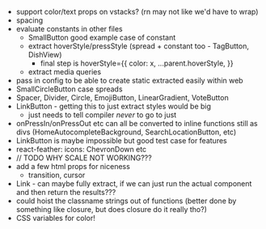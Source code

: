 - support color/text props on vstacks? (rn may not like we'd have to wrap)
- spacing
- evaluate constants in other files
  - SmallButton good example case of constant
  - extract hoverStyle/pressStyle (spread + constant too - TagButton, DishView)
    - final step is hoverStyle={{ color: x, ...parent.hoverStyle, }}
  - extract media queries
- pass in config to be able to create static extracted easily within web
- SmallCircleButton case spreads
- Spacer, Divider, Circle, EmojiButton, LinearGradient, VoteButton
- LinkButton - getting this to just extract styles would be big
  - just needs to tell compiler _never_ to go to just <div />
- onPressIn/onPressOut etc can all be converted to inline functions still as divs (HomeAutocompleteBackground, SearchLocationButton, etc)
- LinkButton is maybe impossible but good test case for features
- react-feather: icons: ChevronDown etc
- // TODO WHY SCALE NOT WORKING???
- add a few html props for niceness
  - transition, cursor
- Link - can maybe fully extract, if we can just run the actual component and then return the results???
- could hoist the classname strings out of functions (better done by something like closure, but does closure do it really tho?)
- CSS variables for color!
